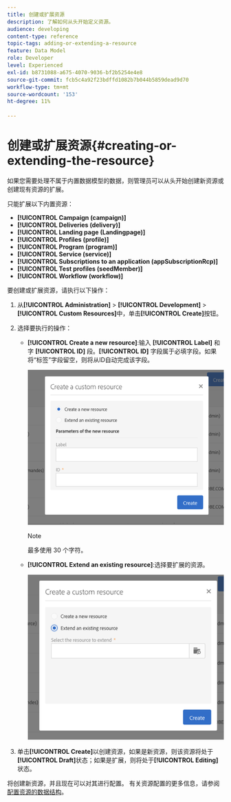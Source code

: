 ```yaml
---
title: 创建或扩展资源
description: 了解如何从头开始定义资源。
audience: developing
content-type: reference
topic-tags: adding-or-extending-a-resource
feature: Data Model
role: Developer
level: Experienced
exl-id: b8731088-a675-4070-9036-bf2b5254e4e8
source-git-commit: fcb5c4a92f23bdffd1082b7b044b5859dead9d70
workflow-type: tm+mt
source-wordcount: '153'
ht-degree: 11%

---
```


# 创建或扩展资源{#creating-or-extending-the-resource}

如果您需要处理不属于内置数据模型的数据，则管理员可以从头开始创建新资源或创建现有资源的扩展。

只能扩展以下内置资源：

* **[!UICONTROL Campaign (campaign)]**
* **[!UICONTROL Deliveries (delivery)]**
* **[!UICONTROL Landing page (Landingpage)]**
* **[!UICONTROL Profiles (profile)]**
* **[!UICONTROL Program (program)]**
* **[!UICONTROL Service (service)]**
* **[!UICONTROL Subscriptions to an application (appSubscriptionRcp)]**
* **[!UICONTROL Test profiles (seedMember)]**
* **[!UICONTROL Workflow (workflow)]**

要创建或扩展资源，请执行以下操作：

1. 从&#x200B;**[!UICONTROL Administration]** > **[!UICONTROL Development]** > **[!UICONTROL Custom Resources]**&#x200B;中，单击&#x200B;**[!UICONTROL Create]**&#x200B;按钮。
1. 选择要执行的操作：

   * **[!UICONTROL Create a new resource]**:输入 **[!UICONTROL Label]** 和字 **[!UICONTROL ID]** 段。**[!UICONTROL ID]** 字段属于必填字段。如果将“标签”字段留空，则将从ID自动完成该字段。

      ![](assets/schema_extension_2.png)

      >[!NOTE]
      >
      >最多使用 30 个字符。

   * **[!UICONTROL Extend an existing resource]**:选择要扩展的资源。

      ![](assets/schema_extension_10.png)

1. 单击&#x200B;**[!UICONTROL Create]**&#x200B;以创建资源，如果是新资源，则该资源将处于&#x200B;**[!UICONTROL Draft]**&#x200B;状态；如果是扩展，则将处于&#x200B;**[!UICONTROL Editing]**&#x200B;状态。

将创建新资源，并且现在可以对其进行配置。 有关资源配置的更多信息，请参阅[配置资源的数据结构](../../developing/using/configuring-the-resource-s-data-structure.md)。
